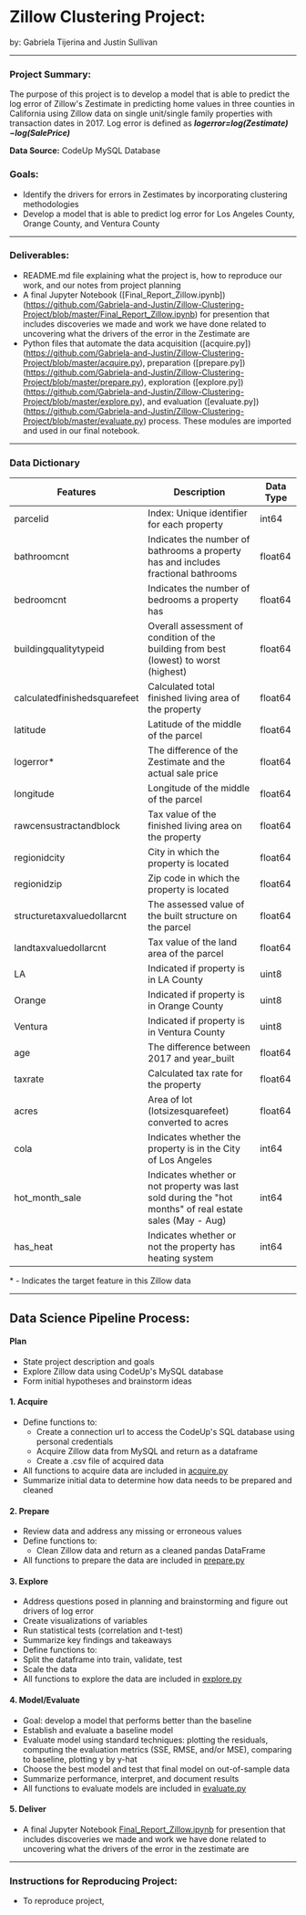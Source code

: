 # Zillow Clustering Project: 
by: Gabriela Tijerina and Justin Sullivan
****

### Project Summary:
The purpose of this project is to develop a model that is able to predict the log error of Zillow's Zestimate in predicting home values in three counties in California using Zillow data on single unit/single family properties with transaction dates in 2017. Log error is defined as ***logerror=log(Zestimate)−log(SalePrice)***  

**Data Source:** CodeUp MySQL Database 

### Goals:
* Identify the drivers for errors in Zestimates by incorporating clustering methodologies
* Develop a model that is able to predict log error for Los Angeles County, Orange County, and Ventura County
**** 

### Deliverables:
* README.md file explaining what the project is, how to reproduce our work, and our notes from project planning
* A final Jupyter Notebook ([Final_Report_Zillow.ipynb])(https://github.com/Gabriela-and-Justin/Zillow-Clustering-Project/blob/master/Final_Report_Zillow.ipynb) for presention that includes discoveries we made and work we have done related to uncovering what the drivers of the error in the Zestimate are
* Python files that automate the data acquisition ([acquire.py])(https://github.com/Gabriela-and-Justin/Zillow-Clustering-Project/blob/master/acquire.py), preparation ([prepare.py])(https://github.com/Gabriela-and-Justin/Zillow-Clustering-Project/blob/master/prepare.py), exploration ([explore.py])(https://github.com/Gabriela-and-Justin/Zillow-Clustering-Project/blob/master/explore.py), and evaluation ([evaluate.py])(https://github.com/Gabriela-and-Justin/Zillow-Clustering-Project/blob/master/evaluate.py) process. These modules are imported and used in our final notebook. 
**** 

### Data Dictionary

| Features | Description | Data Type |
|---------|-------------|-----------|
| parcelid | Index: Unique identifier for each property | int64 |
| bathroomcnt | Indicates the number of bathrooms a property has and includes fractional bathrooms | float64 |
| bedroomcnt | Indicates the number of bedrooms a property has | float64 |
| buildingqualitytypeid |  Overall assessment of condition of the building from best (lowest) to worst (highest) | float64 |
| calculatedfinishedsquarefeet | Calculated total finished living area of the property | float64 |
| latitude | Latitude of the middle of the parcel | float64 |
| logerror* | The difference of the Zestimate and the actual sale price | float64 |
| longitude | Longitude of the middle of the parcel | float64 |
| rawcensustractandblock | Tax value of the finished living area on the property| float64 |
| regionidcity | City in which the property is located | float64 |
| regionidzip |  Zip code in which the property is located | float64 |
| structuretaxvaluedollarcnt | The assessed value of the built structure on the parcel | float64 |
| landtaxvaluedollarcnt | Tax value of the land area of the parcel | float64 |
| LA | Indicated if property is in LA County | uint8 |
| Orange | Indicated if property is in Orange County | uint8 |
| Ventura | Indicated if property is in Ventura County | uint8 |
| age | The difference between 2017 and year_built| float64 |
| taxrate | Calculated tax rate for the property | float64 |
| acres | Area of lot (lotsizesquarefeet) converted to acres | float64 |
| cola | Indicates whether the property is in the City of Los Angeles | int64 |
| hot_month_sale | Indicates whether or not property was last sold during the "hot months" of real estate sales (May - Aug)| int64 |
| has_heat | Indicates whether or not the property has heating system | int64 |

\* - Indicates the target feature in this Zillow data
***


## Data Science Pipeline Process:

#### Plan
- State project description and goals
- Explore Zillow data using CodeUp's MySQL database 
- Form initial hypotheses and brainstorm ideas

#### 1. Acquire
- Define functions to:
    - Create a connection url to access the CodeUp's SQL database using personal credentials
    - Acquire Zillow data from MySQL and return as a dataframe
    - Create a .csv file of acquired data 
- All functions to acquire data are included in [acquire.py](https://github.com/Gabriela-and-Justin/Zillow-Clustering-Project/blob/master/acquire.py)
- Summarize initial data to determine how data needs to be prepared and cleaned 

#### 2. Prepare
- Review data and address any missing or erroneous values 
- Define functions to:
    - Clean Zillow data and return as a cleaned pandas DataFrame
- All functions to prepare the data are included in [prepare.py](https://github.com/Gabriela-and-Justin/Zillow-Clustering-Project/blob/master/prepare.py)

#### 3. Explore
- Address questions posed in planning and brainstorming and figure out drivers of log error
- Create visualizations of variables 
- Run statistical tests (correlation and t-test)
- Summarize key findings and takeaways
- Define functions to:
 - Split the dataframe into train, validate, test 
 - Scale the data
- All functions to explore the data are included in [explore.py](https://github.com/Gabriela-and-Justin/Zillow-Clustering-Project/blob/master/explore.py)

#### 4. Model/Evaluate
- Goal: develop a model that performs better than the baseline
- Establish and evaluate a baseline model
- Evaluate model using standard techniques: plotting the residuals, computing the evaluation metrics (SSE, RMSE, and/or MSE), comparing to baseline, plotting y by y-hat
- Choose the best model and test that final model on out-of-sample data
- Summarize performance, interpret, and document results
- All functions to evaluate models are included in [evaluate.py](https://github.com/Gabriela-and-Justin/Zillow-Clustering-Project/blob/master/evaluate.py)

#### 5. Deliver
- A final Jupyter Notebook [Final_Report_Zillow.ipynb](https://github.com/Gabriela-and-Justin/Zillow-Clustering-Project/blob/master/Final_Report_Zillow.ipynb) for presention that includes discoveries we made and work we have done related to uncovering what the drivers of the error in the zestimate are 

****

### Instructions for Reproducing Project: 
- To reproduce project, 